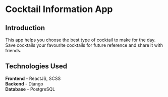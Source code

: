 # Cocktail Information App

## Introduction

This app helps you choose the best type of cocktail to make for the day.
Save cocktails your favourite cocktails for future reference and share it with friends.

## Technologies Used

**Frontend** - ReactJS, SCSS<br>
**Backend** - Django<br>
**Database** - PostgreSQL
